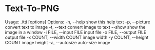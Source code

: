 # Text-To-PNG
Usage: ./tti [options]
Options:
  -h, --help			          show this help text
  -p, --picture			        convert text to image
  -t, --text			          convert image to text
  --show			              show the image in a window
  -i FILE, --input FILE		  input file
  -o FILE, --output FILE	  output file
  -x COUNT, --width COUNT	  image width
  -y COUNT, --height COUNT	image height
  -a, --autosize		        auto-size image
